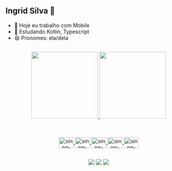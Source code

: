 
## Ingrid Silva 🖖


- 🔭 Hoje eu trabalho com Mobile
- 🌱 Estudando Kotlin, Typescript
- 😄 Pronomes: ela/dela

##
<div align="center">
  <a href="https://linktr.ee/sinngjpeg">
  <img height="180em" src="https://github-readme-stats.vercel.app/api?username=sinngjpeg&show_icons=true&theme=dark&include_all_commits=true&count_private=true"/>
  <img height="180em" src="https://github-readme-stats.vercel.app/api/top-langs/?username=sinngjpeg&layout=compact&langs_count=7&theme=dark"/>
</div>

  ##

<div style="display: inline_block" align="center"><br>
  <img align="center" alt="sinng-android" height="30" width="40" src="https://cdn.jsdelivr.net/gh/devicons/devicon/icons/android/android-original.svg">
  <img align="center" alt="sinng-android-studio" height="30" width="40" src="https://cdn.jsdelivr.net/gh/devicons/devicon/icons/androidstudio/androidstudio-original.svg">
  <img align="center" alt="sinng-firebase" height="30" width="40" src="https://cdn.jsdelivr.net/gh/devicons/devicon/icons/firebase/firebase-plain.svg">
  <img align="center" alt="sinng-git" height="30" width="40" src="https://cdn.jsdelivr.net/gh/devicons/devicon/icons/git/git-original.svg">
  <img align="center" alt="sinng-kotlin" height="30" width="40" src="https://cdn.jsdelivr.net/gh/devicons/devicon/icons/kotlin/kotlin-original.svg">
</div>

##
<div align="center"> 
  <a href="https://instagram.com/sinngjpeg" target="_blank"><img src="https://img.shields.io/badge/-Instagram-%23E4405F?style=for-the-badge&logo=instagram&logoColor=white" target="_blank"></a>
  <a href = "mailto:sinngtec@gmail.com"><img src="https://img.shields.io/badge/-Gmail-%23333?style=for-the-badge&logo=gmail&logoColor=white" target="_blank"></a>
  <a href="https://www.linkedin.com/in/ingridsilva95/" target="_blank"><img src="https://img.shields.io/badge/-LinkedIn-%230077B5?style=for-the-badge&logo=linkedin&logoColor=white" target="_blank"></a> 
</div>

